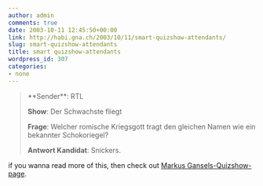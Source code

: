 ```yaml
---
author: admin
comments: true
date: 2003-10-11 12:45:50+00:00
link: http://habi.gna.ch/2003/10/11/smart-quizshow-attendants/
slug: smart-quizshow-attendants
title: smart quizshow-attendants
wordpress_id: 307
categories:
- none
---
```


<blockquote>**Sender**: RTL   

**Show**: Der Schwachste fliegt  

**Frage**: Welcher romische Kriegsgott tragt den gleichen Namen wie ein bekannter Schokoriegel?
> 
> 

**Antwort Kandidat**: Snickers.
</blockquote>


if you wanna read more of this, then check out [Markus Gansels-Quizshow-page](http://www.unmoralische.de/quizshow.htm).
